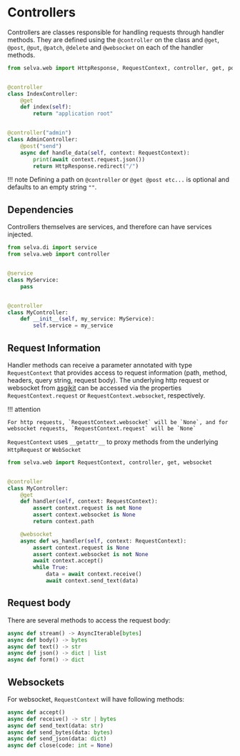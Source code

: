 # Controllers

Controllers are classes responsible for handling requests through handler methods.
They are defined using the `@controller` on the class and `@get`, `@post`, `@put`,
`@patch`, `@delete` and `@websocket` on each of the handler methods.

```python
from selva.web import HttpResponse, RequestContext, controller, get, post


@controller
class IndexController:
    @get
    def index(self):
        return "application root"


@controller("admin")
class AdminController:
    @post("send")
    async def handle_data(self, context: RequestContext):
        print(await context.request.json())
        return HttpResponse.redirect("/")
```

!!! note
    Defining a path on `@controller` or `@get @post etc...` is optional and
    defaults to an empty string `""`.

## Dependencies

Controllers themselves are services, and therefore can have services injected.

```python
from selva.di import service
from selva.web import controller


@service
class MyService:
    pass


@controller
class MyController:
    def __init__(self, my_service: MyService):
        self.service = my_service
```

## Request Information

Handler methods can receive a parameter annotated with type `RequestContext`
that provides access to request information (path, method, headers, query
string, request body). The underlying http request or websocket from
[asgikit](https://pypi.org/project/asgikit/) can be accessed via  the properties
`RequestContext.request` or `RequestContext.websocket`, respectively.

!!! attention

    For http requests, `RequestContext.websocket` will be `None`, and for
    websocket requests, `RequestContext.request` will be `None`

`RequestContext` uses `__getattr__` to proxy methods from the underlying `HttpRequest` or `WebSocket`

```python
from selva.web import RequestContext, controller, get, websocket


@controller
class MyController:
    @get
    def handler(self, context: RequestContext):
        assert context.request is not None
        assert context.websocket is None
        return context.path

    @websocket
    async def ws_handler(self, context: RequestContext):
        assert context.request is None
        assert context.websocket is not None
        await context.accept()
        while True:
            data = await context.receive()
            await context.send_text(data)
```

## Request body

There are several methods to access the request body:

```python
async def stream() -> AsyncIterable[bytes]
async def body() -> bytes
async def text() -> str
async def json() -> dict | list
async def form() -> dict
```

## Websockets

For websocket, `RequestContext` will have following methods:

```python
async def accept()
async def receive() -> str | bytes
async def send_text(data: str)
async def send_bytes(data: bytes)
async def send_json(data: dict)
async def close(code: int = None)
```

